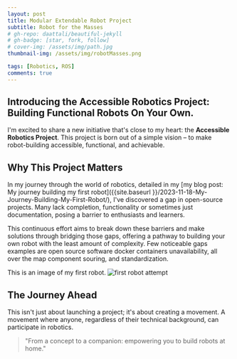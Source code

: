 ```yaml
---
layout: post
title: Modular Extendable Robot Project
subtitle: Robot for the Masses
# gh-repo: daattali/beautiful-jekyll
# gh-badge: [star, fork, follow]
# cover-img: /assets/img/path.jpg
thumbnail-img: /assets/img/robotMasses.png

tags: [Robotics, ROS]
comments: true
---
```


## Introducing the Accessible Robotics Project: Building Functional Robots On Your Own.

I'm excited to share a new initiative that's close to my heart: the **Accessible Robotics Project**. This project is born out of a simple vision – to make robot-building accessible, functional, and achievable.

## Why This Project Matters

In my journey through the world of robotics, detailed in my [my blog post: My journey building my first robot]({{site.baseurl }}/2023-11-18-My-Journey-Building-My-First-Robot/), I've discovered a gap in open-source projects. Many lack completion, functionality or sometimes just documentation, posing a barrier to enthusiasts and learners.


This continuous effort aims to break down these barriers and make solutions through bridging those gaps, offering a pathway to building your own robot with the least amount of complexity. Few noticeable gaps examples are open source software docker containers unavailability, all over the map component souring, and standardization. 

This is an image of my first robot.
![first robot attempt](/assets/img/robot1/assembled.jpg)

## The Journey Ahead

This isn't just about launching a project; it's about creating a movement. A movement where anyone, regardless of their technical background, can participate in robotics.

> "From a concept to a companion: empowering you to build robots at home."

